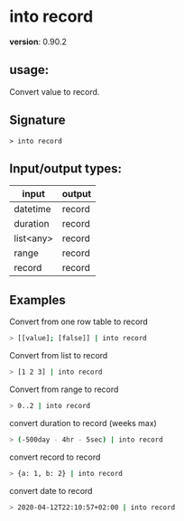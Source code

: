 # into record

**version**: 0.90.2

## **usage**:

Convert value to record.

## Signature

`> into record `

## Input/output types:

| input       | output |
| ----------- | ------ |
| datetime    | record |
| duration    | record |
| list\<any\> | record |
| range       | record |
| record      | record |

## Examples

Convert from one row table to record

```bash
> [[value]; [false]] | into record
```

Convert from list to record

```bash
> [1 2 3] | into record
```

Convert from range to record

```bash
> 0..2 | into record
```

convert duration to record (weeks max)

```bash
> (-500day - 4hr - 5sec) | into record
```

convert record to record

```bash
> {a: 1, b: 2} | into record
```

convert date to record

```bash
> 2020-04-12T22:10:57+02:00 | into record
```
